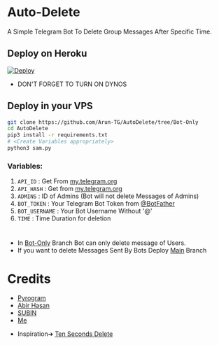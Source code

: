# Auto-Delete
A Simple Telegram Bot To Delete Group Messages After Specific Time.

## Deploy on Heroku
 [![Deploy](https://www.herokucdn.com/deploy/button.svg)](https://heroku.com/deploy)
- DON'T FORGET TO TURN ON DYNOS

## Deploy in your VPS
```sh
git clone https://github.com/Arun-TG/AutoDelete/tree/Bot-Only
cd AutoDelete
pip3 install -r requirements.txt
# <Create Variables appropriately>
python3 sam.py
```


### Variables:
1. `API_ID` : Get From [my.telegram.org](https://my.telegram.org/)
2. `API_HASH` : Get from [my.telegram.org](https://my.telegram.org)
3. `ADMINS` : ID of Admins (Bot will not delete Messages of Admins)
4. `BOT_TOKEN` : Your Telegram Bot Token from [@BotFather](https://t.me/BotFather)
5. `BOT_USERNAME` : Your Bot Username Without '@'
6. `TIME` : Time Duration for deletion

#
- In [Bot-Only](https://github.com/Arun-TG/AutoDelete/tree/Bot-Only) Branch Bot can only delete message of Users.
- If you want to delete Messages Sent By Bots Deploy [Main](https://github.com/Arun-TG/AutoDelete/tree/main) Branch 

# Credits
- [Pyrogram](https://github.com/pyrogram/pyrogram)
- [Abir Hasan](https://github.com/AbirHasan2005)
- [SUBIN](https://github.com/subinps)
- [Me](https://t.me/Arun_TG)

* Inspiration➔ [Ten Seconds Delete](https://t.me/TenSecBot)

